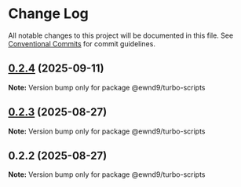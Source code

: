 # Change Log

All notable changes to this project will be documented in this file.
See [Conventional Commits](https://conventionalcommits.org) for commit guidelines.

## [0.2.4](https://github.com/ewnd9/turbo-scripts/compare/@ewnd9/turbo-scripts@0.2.3...@ewnd9/turbo-scripts@0.2.4) (2025-09-11)

**Note:** Version bump only for package @ewnd9/turbo-scripts

## [0.2.3](https://github.com/ewnd9/turbo-scripts/compare/@ewnd9/turbo-scripts@0.2.2...@ewnd9/turbo-scripts@0.2.3) (2025-08-27)

**Note:** Version bump only for package @ewnd9/turbo-scripts

## 0.2.2 (2025-08-27)

**Note:** Version bump only for package @ewnd9/turbo-scripts
